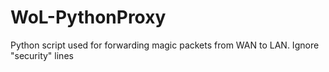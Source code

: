 # WoL-PythonProxy
Python script used for forwarding magic packets from WAN to LAN.
Ignore "security" lines
